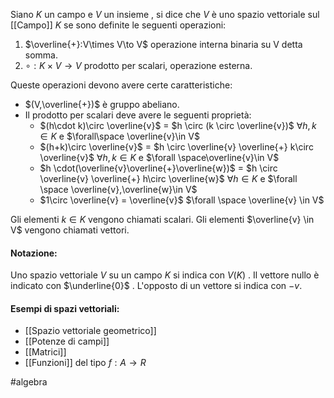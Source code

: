 Siano $K$ un campo e $V$ un insieme , si dice che $V$ è uno spazio vettoriale sul [[Campo]] $K$ se sono definite le seguenti operazioni:
1. $\overline{+}:V\times V\to V$    operazione interna binaria su V detta somma.
2. $\circ:K\times V\to V$    prodotto per scalari, operazione esterna.

Queste operazioni devono avere certe caratteristiche:
- $(V,\overline{+})$ è gruppo abeliano.
- Il prodotto per scalari deve avere le seguenti proprietà:
	- $(h\cdot k)\circ \overline{v}$ = $h \circ (k \circ \overline{v})$  $\forall h,k \in K$ e $\forall\space \overline{v}\in V$  
	- $(h+k)\circ \overline{v}$ = $h \circ \overline{v} \overline{+} k\circ \overline{v}$   $\forall h,k \in K$ e $\forall \space\overline{v}\in V$  
	- $h \cdot(\overline{v}\overline{+}\overline{w})$ = $h \circ \overline{v} \overline{+} h\circ \overline{w}$   $\forall h \in K$ e $\forall \space \overline{v},\overline{w}\in V$  
	- $1\circ \overline{v} = \overline{v}$  $\forall \space \overline{v} \in V$ 

Gli elementi $k \in K$ vengono chiamati scalari.
Gli elementi $\overline{v} \in V$ vengono chiamati vettori.

#### Notazione:
Uno spazio vettoriale $V$ su un campo $K$ si indica con $V(K)$ .
Il vettore nullo è indicato con $\underline{0}$ .
L'opposto di un vettore  si indica con $-v$.

#### Esempi di spazi vettoriali:
- [[Spazio vettoriale geometrico]]
- [[Potenze di campi]]
- [[Matrici]]
- [[Funzioni]] del tipo $f:A\to R$ 

#algebra